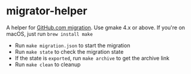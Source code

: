# migrator-helper

A helper for [GitHub.com migration](https://help.github.com/enterprise/admin/guides/migrations/about-migrations/). Use gmake 4.x or above. If you're on macOS, just run `brew install make`

- Run `make migration.json` to start the migration
- Run `make state` to check the migration state
- If the state is `exported`, run `make archive` to get the archive link
- Run `make clean` to cleanup
